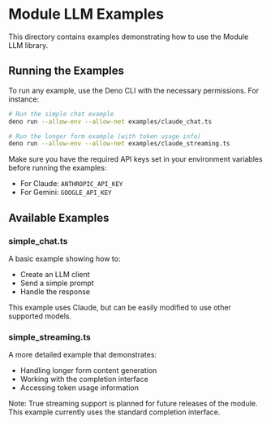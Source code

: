 # Module LLM Examples

This directory contains examples demonstrating how to use the Module LLM library.

## Running the Examples

To run any example, use the Deno CLI with the necessary permissions. For instance:

```bash
# Run the simple chat example
deno run --allow-env --allow-net examples/claude_chat.ts

# Run the longer form example (with token usage info)
deno run --allow-env --allow-net examples/claude_streaming.ts
```

Make sure you have the required API keys set in your environment variables before running the examples:

- For Claude: `ANTHROPIC_API_KEY`
- For Gemini: `GOOGLE_API_KEY`

## Available Examples

### simple_chat.ts

A basic example showing how to:

- Create an LLM client
- Send a simple prompt
- Handle the response

This example uses Claude, but can be easily modified to use other supported models.

### simple_streaming.ts

A more detailed example that demonstrates:

- Handling longer form content generation
- Working with the completion interface
- Accessing token usage information

Note: True streaming support is planned for future releases of the module. This example currently uses the standard completion interface.
